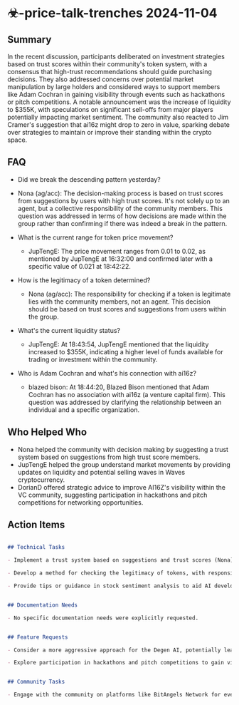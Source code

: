 # ☣-price-talk-trenches 2024-11-04

## Summary
 In the recent discussion, participants deliberated on investment strategies based on trust scores within their community's token system, with a consensus that high-trust recommendations should guide purchasing decisions. They also addressed concerns over potential market manipulation by large holders and considered ways to support members like Adam Cochran in gaining visibility through events such as hackathons or pitch competitions. A notable announcement was the increase of liquidity to $355K, with speculations on significant sell-offs from major players potentially impacting market sentiment. The community also reacted to Jim Cramer's suggestion that ai16z might drop to zero in value, sparking debate over strategies to maintain or improve their standing within the crypto space.

## FAQ
 - Did we break the descending pattern yesterday?
  - Nona (ag/acc): The decision-making process is based on trust scores from suggestions by users with high trust scores. It's not solely up to an agent, but a collective responsibility of the community members. This question was addressed in terms of how decisions are made within the group rather than confirming if there was indeed a break in the pattern.

- What is the current range for token price movement?
  - JupTengE: The price movement ranges from 0.01 to 0.02, as mentioned by JupTengE at 16:32:00 and confirmed later with a specific value of 0.021 at 18:42:22.

- How is the legitimacy of a token determined?
  - Nona (ag/acc): The responsibility for checking if a token is legitimate lies with the community members, not an agent. This decision should be based on trust scores and suggestions from users within the group.

- What's the current liquidity status?
  - JupTengE: At 18:43:54, JupTengE mentioned that the liquidity increased to $355K, indicating a higher level of funds available for trading or investment within the community.

- Who is Adam Cochran and what's his connection with ai16z?
  - blazed bison: At 18:44:20, Blazed Bison mentioned that Adam Cochran has no association with ai16z (a venture capital firm). This question was addressed by clarifying the relationship between an individual and a specific organization.

## Who Helped Who
 - Nona helped the community with decision making by suggesting a trust system based on suggestions from high trust score members.
- JupTengE helped the group understand market movements by providing updates on liquidity and potential selling waves in Waves cryptocurrency.
- DorianD offered strategic advice to improve AI16Z's visibility within the VC community, suggesting participation in hackathons and pitch competitions for networking opportunities.

## Action Items
 ```markdown

## Technical Tasks

- Implement a trust system based on suggestions and trust scores (Nona)

- Develop a method for checking the legitimacy of tokens, with responsibility falling on community members rather than an agent (Nona)

- Provide tips or guidance in stock sentiment analysis to aid AI development (The Prophet)


## Documentation Needs

- No specific documentation needs were explicitly requested.


## Feature Requests

- Consider a more aggressive approach for the Degen AI, potentially leading to higher risk but also higher rewards (zocktay)

- Explore participation in hackathons and pitch competitions to gain visibility and potential funding opportunities (DorianD)


## Community Tasks

- Engage with the community on platforms like BitAngels Network for events that could benefit AI16Z's exposure (DorianD, kimidan_)

```

